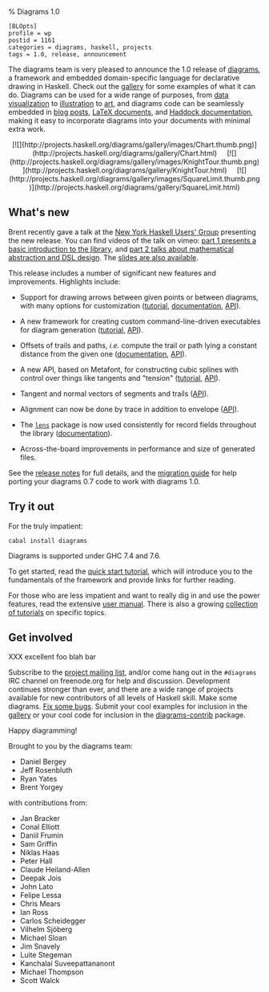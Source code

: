 % Diagrams 1.0

    [BLOpts]
	profile = wp
	postid = 1161
	categories = diagrams, haskell, projects
	tags = 1.0, release, announcement

The diagrams team is very pleased to announce the 1.0 release of
[diagrams](http://projects.haskell.org/diagrams), a framework and
embedded domain-specific language for declarative drawing in
Haskell. Check out the
[gallery](http://projects.haskell.org/diagrams/gallery.html) for some
examples of what it can do. Diagrams can be used for a wide range of
purposes, from
[data visualization](http://idontgetoutmuch.wordpress.com/2013/10/23/parking-in-westminster-an-analysis-in-haskell/)
to
[illustration](https://www.fpcomplete.com/user/edwardk/cellular-automata/part-1)
to
[art](http://mathlesstraveled.com/2013/04/06/stars-of-the-minds-sky-with-diagrams/),
and diagrams code can be seamlessly embedded in
[blog posts](http://byorgey.wordpress.com/2012/08/28/creating-documents-with-embedded-diagrams/),
[LaTeX documents](http://projects.haskell.org/diagrams/doc/latex.html),
and
[Haddock documentation](http://byorgey.wordpress.com/2013/03/23/introducing-diagrams-haddock/),
making it easy to incorporate diagrams into your documents with
minimal extra work.

 <div style="text-align: center;">
[![](http://projects.haskell.org/diagrams/gallery/images/Chart.thumb.png)](http://projects.haskell.org/diagrams/gallery/Chart.html)
 &nbsp;&nbsp;&nbsp;
[![](http://projects.haskell.org/diagrams/gallery/images/KnightTour.thumb.png)](http://projects.haskell.org/diagrams/gallery/KnightTour.html)
 &nbsp;&nbsp;&nbsp;
[![](http://projects.haskell.org/diagrams/gallery/images/SquareLimit.thumb.png)](http://projects.haskell.org/diagrams/gallery/SquareLimit.html)
 </div>

What's new
----------

Brent recently gave a talk at the
[New York Haskell Users' Group](http://www.meetup.com/NY-Haskell/)
presenting the new release.  You can find videos of the talk on vimeo:
[part 1 presents a basic introduction to the library](http://vimeo.com/84104226),
and
[part 2 talks about mathematical abstraction and DSL design](http://vimeo.com/84249042).
The
[slides are also available](http://www.cis.upenn.edu/~byorgey/pub/13-11-25-nyhaskell-diagrams.pdf).

This release includes a number of significant new features and
improvements.  Highlights include:

* Support for drawing arrows between given points or between diagrams,
  with many options for customization
  ([tutorial](http://projects.haskell.org/diagrams/doc/arrow.html),
  [documentation](http://projects.haskell.org/diagrams/doc/manual.html#arrows),
  [API](http://projects.haskell.org/diagrams/haddock/Diagrams-TwoD-Arrow.html)).

* A new framework for creating custom command-line-driven executables
  for diagram generation
  ([tutorial](http://projects.haskell.org/diagrams/doc/cmdline.html), [API](http://projects.haskell.org/diagrams/haddock/Diagrams-Backend-CmdLine.html)).

* Offsets of trails and paths, *i.e.* compute the trail or path lying
  a constant distance from the given one
  ([documentation](http://projects.haskell.org/diagrams/doc/manual.html#offsets-of-segments-trails-and-paths),
  [API](http://projects.haskell.org/diagrams/haddock/Diagrams-TwoD-Offset.html)).

* A new API, based on Metafont, for constructing cubic splines with
  control over things like tangents and "tension"
  ([tutorial](http://projects.haskell.org/diagrams/doc/metafont.html),
  [API](http://projects.haskell.org/diagrams/haddock/Diagrams-TwoD-Path-Metafont.html)).

* Tangent and normal vectors of segments and trails ([API](http://projects.haskell.org/diagrams/haddock/Diagrams-Tangent.html)).

* Alignment can now be done by trace in addition to envelope ([API](http://projects.haskell.org/diagrams/haddock/Diagrams-TwoD-Align.html)).

* The [`lens`](http://hackage.haskell.org/package/lens) package is now used consistently for record fields throughout the
  library ([documentation](http://projects.haskell.org/diagrams/doc/manual.html#faking-optional-named-arguments)).

* Across-the-board improvements in performance and size of generated
  files.

See the
[release notes](http://projects.haskell.org/diagrams/releases.html)
for full details, and the
[migration guide](http://www.haskell.org/haskellwiki/Diagrams/Dev/Migrate1.0)
for help porting your diagrams 0.7 code to work with diagrams 1.0.

Try it out
----------

For the truly impatient:

    cabal install diagrams

Diagrams is supported under GHC 7.4 and 7.6.

To get started, read the
[quick start tutorial](http://projects.haskell.org/diagrams/doc/quickstart.html),
which will introduce you to the fundamentals of the framework and
provide links for further reading.

For those who are less impatient and want to really dig in and
use the power features, read the extensive
[user manual](http://projects.haskell.org/diagrams/doc/manual.html).
There is also a growing
[collection of tutorials](http://projects.haskell.org/diagrams/documentation.html)
on specific topics.

Get involved
------------

XXX excellent foo blah bar

Subscribe to the
[project mailing list](http://groups.google.com/group/diagrams-discuss),
and/or come hang out in the `#diagrams` IRC channel on freenode.org
for help and discussion.  Development continues stronger than ever,
and there are a wide range of projects available for new contributors
of all levels of Haskell skill.  Make some diagrams.
[Fix some bugs](http://github.com/diagrams/). Submit your cool
examples for inclusion in the
[gallery](http://projects.haskell.org/diagrams/gallery.html) or your
cool code for inclusion in the
[diagrams-contrib](http://hackage.haskell.org/package/diagrams%2Dcontrib)
package.

Happy diagramming!

Brought to you by the diagrams team:

* Daniel Bergey
* Jeff Rosenbluth
* Ryan Yates
* Brent Yorgey

with contributions from:

* Jan Bracker
* Conal Elliott
* Daniil Frumin
* Sam Griffin
* Niklas Haas
* Peter Hall
* Claude Heiland-Allen
* Deepak Jois
* John Lato
* Felipe Lessa
* Chris Mears
* Ian Ross
* Carlos Scheidegger
* Vilhelm Sjöberg
* Michael Sloan
* Jim Snavely
* Luite Stegeman
* Kanchalai Suveepattananont
* Michael Thompson
* Scott Walck
